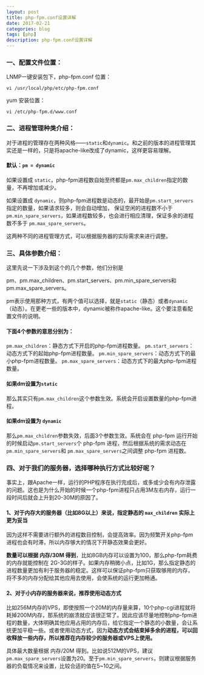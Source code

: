 ```yaml
---
layout: post
title: php-fpm.conf设置详解
date: 2017-02-21
categories: blog
tags: [php]
description: php-fpm.conf设置详解
---
```


### 一、配置文件位置：

LNMP一键安装包下，php-fpm.conf 位置：

`vi /usr/local/php/etc/php-fpm.conf`

yum 安装位置：

`vi /etc/php-fpm.d/www.conf`

### 二、进程管理种类介绍：

对于进程的管理存在两种风格——`static`和`dynamic`。和之前的版本的进程管理其实还是一样的，只是将apache-like改成了dynamic，这样更容易理解。

#### 默认：`pm = dynamic`

如果设置成 `static`，php-fpm进程数自始至终都是`pm.max_children`指定的数量，不再增加或减少。

如果设置成 `dynamic`，则php-fpm进程数是动态的，最开始是`pm.start_servers`指定的数量，如果请求较多，则会自动增加， 保证空闲的进程数不小于`pm.min_spare_servers`，如果进程数较多，也会进行相应清理，保证多余的进程数不多于 `pm.max_spare_servers`。

这两种不同的进程管理方式，可以根据服务器的实际需求来进行调整。

### 三、具体参数介绍：

这里先说一下涉及到这个的几个参数，他们分别是

pm、pm.max_children、pm.start_servers、pm.min_spare_servers和pm.max_spare_servers。

pm表示使用那种方式，有两个值可以选择，就是`static`（静态）或者`dynamic`（动态）。在更老一些的版本中，dynamic被称作apache-like。这个要注意看配置文件的说明。

#### 下面4个参数的意思分别为：

`pm.max_children`：静态方式下开启的php-fpm进程数量。
`pm.start_servers`：动态方式下的起始php-fpm进程数量。
`pm.min_spare_servers`：动态方式下的最小php-fpm进程数量。
`pm.max_spare_servers`：动态方式下的最大php-fpm进程数量。

#### 如果dm设置为`static`

那么其实只有`pm.max_children`这个参数生效。系统会开启设置数量的php-fpm进程。

#### 如果dm设置为 `dynamic`

那么`pm.max_children`参数失效，后面3个参数生效。系统会在 php-fpm 运行开始 的时候启动`pm.start_servers`个 php-fpm 进程，然后根据系统的需求动态在`pm.min_spare_servers`和 `pm.max_spare_servers`之间调整 php-fpm 进程数。

### 四、对于我们的服务器，选择哪种执行方式比较好呢？

事实上，跟Apache一样，运行的PHP程序在执行完成后，或多或少会有内存泄露的问题。这也是为什么开始的时候一个php-fpm进程只占用3M左右内存，运行一段时间后就会上升到20-30M的原因了。

#### 1、对于内存大的服务器（比如8G以上）来说，指定静态的 `max_children` 实际上更为妥当

因为这样不需要进行额外的进程数目控制，会提高效率。因为频繁开关php-fpm进程也会有时滞，所以内存够大的情况下开静态效果会更好。

**数量可以根据 内存/30M 得到**，比如8GB内存可以设置为100，那么php-fpm耗费的内存就能控制在 2G-3G的样子。如果内存稍微小点，比如1G，那么指定静态的进程数量更加有利于服务器的稳定。这样可以保证php-fpm只获取够用的内存，将不多的内存分配给其他应用去使用，会使系统的运行更加畅通。

#### 2、对于小内存的服务器来说，推荐使用动态方式

比如256M内存的VPS，即使按照一个20M的内存量来算，10个php-cgi进程就将耗掉200M内存，那系统的崩溃就应该很正常了。因此应该尽量地控制php-fpm进程的数量，大体明确其他应用占用的内存后，给它指定一个静态的小数量，会让系统更加平稳一些。或者使用动态方式，因为**动态方式会结束掉多余的进程，可以回收释放一些内存，所以推荐在内存较少的服务器或VPS上使用。**

具体最大数量根据 内存/20M 得到。比如说512M的VPS，建议`pm.max_spare_servers`设置为20。至于`pm.min_spare_servers`，则建议根据服务器的负载情况来设置，比较合适的值在5~10之间。